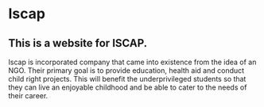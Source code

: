 # Iscap
## This is a website for ISCAP. 
Iscap is incorporated company that came into existence from the idea of an NGO. Their primary goal is to provide education, health aid and conduct child right projects. This will benefit the underprivileged students so that they can live an enjoyable childhood and be able to cater to the needs of their career.
